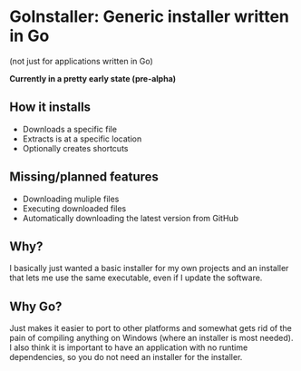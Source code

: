 # GoInstaller: Generic installer written in Go
(not just for applications written in Go)

**Currently in a pretty early state (pre-alpha)**

## How it installs
* Downloads a specific file
* Extracts is at a specific location
* Optionally creates shortcuts

## Missing/planned features
* Downloading muliple files
* Executing downloaded files
* Automatically downloading the latest version from GitHub

## Why?
I basically just wanted a basic installer for my own projects and an installer that lets me use the same executable, even if I update the software.

## Why Go?
Just makes it easier to port to other platforms and somewhat gets rid of the pain of compiling anything on Windows (where an installer is most needed). I also think it is important to have an application with no runtime dependencies, so you do not need an installer for the installer.
